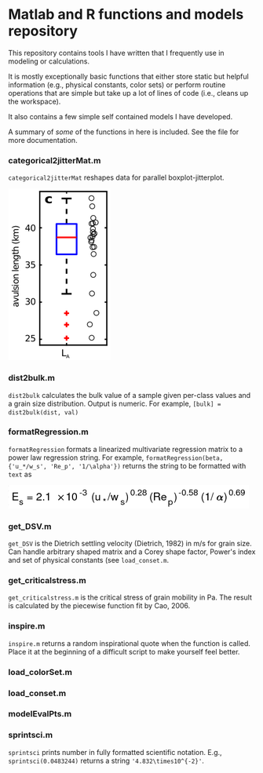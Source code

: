 # Matlab and R functions and models repository

This repository contains tools I have written that I frequently use in modeling or calculations. 

It is mostly exceptionally basic functions that either store static but helpful information (e.g., physical constants, color sets) or perform routine operations that are simple but take up a lot of lines of code (i.e., cleans up the workspace).

It also contains a few simple self contained models I have developed.

A summary of _some_ of the functions in here is included. See the file for more documentation.


### categorical2jitterMat.m

`categorical2jitterMat` reshapes data for parallel boxplot-jitterplot.

![jitterexample](./private/jitterplot.png "example of parallel jitter and boxplot") 


### dist2bulk.m

`dist2bulk` calculates the bulk value of a sample given per-class values and a grain size distribution. Output is numeric.
For example, `[bulk] = dist2bulk(dist, val)`

### formatRegression.m

`formatRegression` formats a linearized multivariate regression matrix to a power law regression string.
For example, `formatRegression(beta, {'u_*/w_s', 'Re_p', '1/\alpha'})` returns the string to be formatted with `text` as

![jitterexample](./private/regression.png "regression example")


### get_DSV.m

`get_DSV` is the Dietrich settling velocity (Dietrich, 1982) in m/s for grain size. 
Can handle arbitrary shaped matrix and a Corey shape factor, Power's index and set of physical constants (see `load_conset.m`.


### get_criticalstress.m

`get_criticalstress.m` is the critical stress of grain mobility in Pa.
The result is calculated by the piecewise function fit by Cao, 2006.

### inspire.m

`inspire.m` returns a random inspirational quote when the function is called.
Place it at the beginning of a difficult script to make yourself feel better.

### load_colorSet.m


### load_conset.m


### modelEvalPts.m


### sprintsci.m

`sprintsci` prints number in fully formatted scientific notation. 
E.g., `sprintsci(0.0483244)` returns a string `'4.832\times10^{-2}'`.